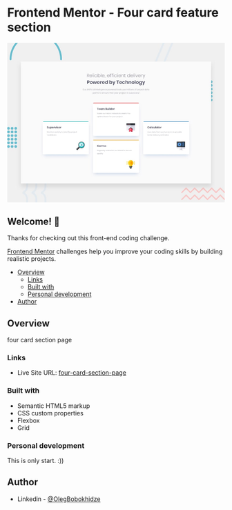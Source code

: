 # Frontend Mentor - Four card feature section

![Design preview for the Four card feature section coding challenge](./design/desktop-preview.jpg)

## Welcome! 👋

Thanks for checking out this front-end coding challenge.

[Frontend Mentor](https://www.frontendmentor.io) challenges help you improve your coding skills by building realistic projects.

- [Overview](#overview)
  - [Links](#links)
  - [Built with](#built-with)
  - [Personal development](#personal-development)
- [Author](#author)

## Overview

four card section page

### Links

- Live Site URL: [four-card-section-page](https://olegbobokhidze.github.io/four-card-section-page/)


### Built with

- Semantic HTML5 markup
- CSS custom properties
- Flexbox
- Grid


### Personal development

This is only start. :))

## Author

- Linkedin - [@OlegBobokhidze](https://www.linkedin.com/in/oleg-bobokhidze-083656241)

